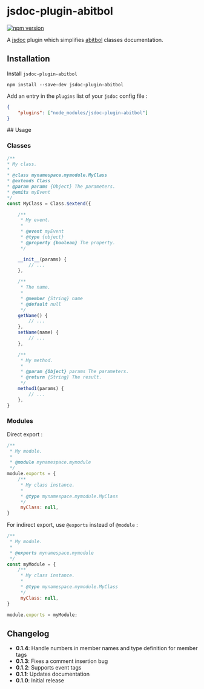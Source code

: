 # jsdoc-plugin-abitbol
[![npm version](https://badge.fury.io/js/jsdoc-plugin-abitbol.svg)](https://www.npmjs.com/package/jsdoc-plugin-abitbol)

A [jsdoc](https://github.com/jsdoc3/jsdoc) plugin which simplifies [abitbol](https://github.com/wanadev/abitbol) classes documentation.

## Installation

Install `jsdoc-plugin-abitbol`

```shell
npm install --save-dev jsdoc-plugin-abitbol
```

Add an entry in the `plugins` list of your `jsdoc` config file :

```json
{
    "plugins": ["node_modules/jsdoc-plugin-abitbol"]
}
```

## Usage

### Classes

```js
/**
* My class.
*
* @class mynamespace.mymodule.MyClass
* @extends Class
* @param params {Object} The parameters.
* @emits myEvent
*/
const MyClass = Class.$extend({

    /**
     * My event.
     *
     * @event myEvent
     * @type {object}
     * @property {boolean} The property.
     */

    __init__(params) {
        // ...
    },

    /**
     * The name.
     *
     * @member {String} name
     * @default null
     */
    getName() {
        // ...
    },
    setName(name) {
        // ...
    },

    /**
     * My method.
     *
     * @param {Object} params The parameters.
     * @return {String} The result.
     */
    method1(params) {
        // ...
    },
}
```

### Modules

Direct export :

```js
/**
 * My module.
 *
 * @module mynamespace.mymodule
 */
module.exports = {
    /**
     * My class instance.
     *
     * @type mynamespace.mymodule.MyClass
     */
     myClass: null,
}
```

For indirect export, use `@exports` instead of `@module` :

```js
/**
 * My module.
 *
 * @exports mynamespace.mymodule
 */
const myModule = {
    /**
     * My class instance.
     *
     * @type mynamespace.mymodule.MyClass
     */
     myClass: null,
}

module.exports = myModule;
```

## Changelog
- **0.1.4**: Handle numbers in member names and type definition for member tags
- **0.1.3**: Fixes a comment insertion bug
- **0.1.2**: Supports event tags
- **0.1.1**: Updates documentation
- **0.1.0**: Initial release
